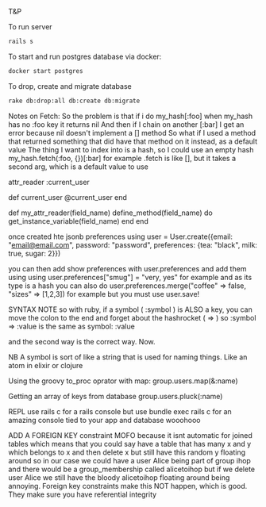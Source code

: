 T&P

To run server

```sh
rails s
```
To start and run postgres database via docker:

```sh
docker start postgres
```

To drop, create and migrate database

```sh
rake db:drop:all db:create db:migrate
```

Notes on Fetch:
So the problem is that if i do my_hash[:foo] when my_hash has no :foo key it returns nil
And then if I chain on another [:bar] I get an error because nil doesn't implement a [] method
So what if I used a method that returned something that did have that method on it instead, as a default value
The thing I want to index into is a hash, so I could use an empty hash
my_hash.fetch(:foo, {})[:bar] for example
.fetch is like [], but it takes a second arg, which is a default value to use


  attr_reader :current_user

  def current_user
    @current_user
  end

  def my_attr_reader(field_name)
    define_method(field_name) do
      get_instance_variable(field_name)
    end
  end

once created hte jsonb preferences using
user = User.create({email: "email@email.com", password: "password", preferences: {tea: "black", milk: true, sugar: 2}})

you can then add show preferences with user.preferences and add them using using user.preferences["smug"] = "very, yes"
for example and as its type is a hash you can also do user.preferences.merge("coffee" => false, "sizes" => [1,2,3]) for example but you must use user.save!


SYNTAX NOTE
so with ruby, if a symbol ( :symbol ) is ALSO a key, you can move the colon to the end and forget about the hashrocket ( => )
so :symbol => :value
is the same as symbol: :value

and the second way is the correct way. Now.

NB
A symbol is sort of like a string that is used for naming things. Like an atom in elixir or clojure

Using the groovy to_proc oprator with map:
group.users.map(&:name)

Getting an array of keys from database
group.users.pluck(:name)

REPL
use rails c for a rails console but use bundle exec rails c for an amazing console tied to your app and database wooohooo

ADD A FOREIGN KEY constraint MOFO
because it isnt automatic for joined tables which means that you could say have a table that has many x and y which belongs to x and then delete x but still have this random y floating around so in our case we could have a user Alice  being part of group ihop and there would be a group_membership called alicetoihop but if we delete user Alice we still have the bloody alicetoihop floating around being annoying. Foreign key constraints make this NOT happen, which is good. They make sure you have referential integrity

